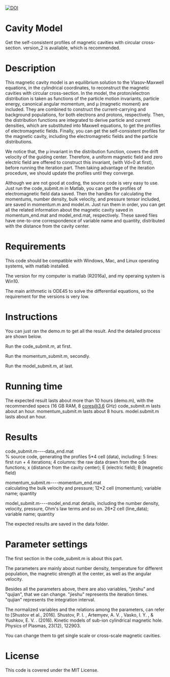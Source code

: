   [![DOI](https://zenodo.org/badge/282154562.svg)](https://zenodo.org/badge/latestdoi/282154562)
  # Cavity Model
  Get the self-consistent profiles of magnetic cavities with circular cross-section.
  version_2 is avaliable, which is recommended.
  # Description
  This magnetic cavity model is an equilibrium solution to the Vlasov-Maxwell equations, in the cylindrical coordinates, to reconstruct the magnetic cavities with circular cross-section. In the model, the proton/electron distribution is taken as functions of the particle motion invariants, particle energy, canonical angular momentum, and μ (magnetic moment) are included. They are combined to construct the current-carrying and background populations, for both electrons and protons, respectively. Then, the distribution functions are integrated to derive particle and current densities, which are substituted into Maxwell equations, to get the profiles of electromagnetic fields. Finally, you can get the self-consistent profiles for the magnetic cavity, including the electromagnetic fields and the particle distributions. 

  We notice that, the μ invariant in the distribution function, covers the drift velocity of the guiding center. Therefore, a uniform magnetic field and zero electric field are offered to construct this invariant, (with Vd=0 at first), before running the iteration part. Then taking advantage of the iteration procedure, we should update the profiles until they converge.

  Although we are not good at coding, the source code is very easy to use. Just run the code_submit.m in Matlab, you can get the profiles of electromagnetic field data saved. Then the handles for calculating the momentums, number density, bulk velocity, and pressure tensor included, are saved in momentum.m and model.m. Just run them in order, you can get all the related information about the magnetic cavity saved in momentum_end.mat and model_end.mat, respectively. These saved files have one-to-one correspondence of variable name and quantity, distributed with the distance from the cavity center.
  # Requirements
  This code should be compatible with Windows, Mac, and Linux operating systems, with matlab installed.

  The version for my computer is matlab (R2016a), and my operaing system is Win10. 

  The main arithmetic is ODE45 to solve the differential equations, so the requirement for the versions is very low. 
  # Instructions
  You can just ran the demo.m to get all the result. And the detailed process are shown below.
  
  Run the code_submit.m, at first. 

  Run the momentum_submit.m, secondly.

  Run the model_submit.m, at last.
  # Running time
  The expected result lasts about more than 10 hours (demo.m), with the recommended specs (16 GB RAM, 8 cores@3.6 GHz)
  code_submit.m lasts about an hour.
  momentum_submit.m lasts about 8 hours.
  model.submit.m lasts about an hour.
  # Results
  code_submit.m----data_end.mat  
  % source code, generating the profiles
  5*4 cell (data), including: 
  5 lines: first run + 4 iterations;
  4 columns: the raw data drawn from the ode functions; x (distance from the cavity center); E (electric field); B (magnetic field)

  momentum_submit.m----momentum_end.mat  
  calculating the bulk velocity and pressure;
  12*2 cell (momentum);
  variable name; quantity

  model_submit.m----model_end.mat 
  details, including the number density, velocity, pressure, Ohm's law terms and so on. 
  26*2 cell (line_data);
  variable name; quantity

  The expected results are saved in the data folder. 
  # Parameter settings
  The first section in the code_submit.m is about this part. 

  The parameters are mainly about number density, temperature for different population, the magnetic strength at the center, as well as the angular velocity. 
  
  Besides all the parameters above, there are also variables, "jieshu" and "qujian", that we can change. 
  "jieshu" represents the iteration times.
  "qujian" represents the integration interval.
  
  The normalized variables and the relations among the parameters, can refer to [Shustov et al., 2016].
  Shustov, P. I. , Artemyev, A. V. , Vasko, I. Y. , & Yushkov, E. V. . (2016). Kinetic models of sub-ion cylindrical magnetic hole. Physics of Plasmas, 23(12), 122903.

  You can change them to get single scale or cross-scale magnetic cavities.
  # License
  This code is covered under the MIT License.
